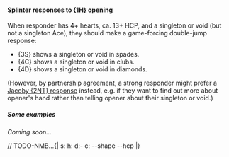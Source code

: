 #### <a name="Splinter_responses_to_1H_opening"> Splinter responses to {1H} opening

When responder has 4+ hearts, ca. 13+ HCP, and a singleton or void (but not a singleton Ace), they should make a game-forcing double-jump response:

- {3S} shows a singleton or void in spades.
- {4C} shows a singleton or void in clubs.
- {4D} shows a singleton or void in diamonds.

(However, by partnership agreement, a strong responder might prefer a [Jacoby {2NT} response](#Jacoby_2NT_response_to_1H_opening) instead, e.g. if they want to find out more about opener's hand rather than telling opener about their singleton or void.)

##### Some examples

_Coming soon..._

// TODO-NMB...{| s: h: d:- c: --shape --hcp |}
